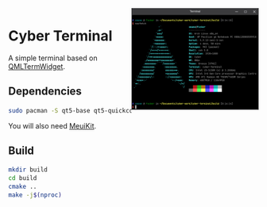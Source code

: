 <img align="right" src="screenshots/dark.png" width="256"/>

# Cyber Terminal
A simple terminal based on [QMLTermWidget](https://github.com/Swordfish90/qmltermwidget).

## Dependencies
```sh
sudo pacman -S qt5-base qt5-quickcontrols2 qt5-graphicaleffects
```
You will also need [MeuiKit](https://github.com/cyberos/meuikit).

## Build
```sh
mkdir build
cd build
cmake ..
make -j$(nproc)
```
